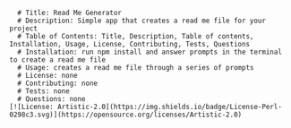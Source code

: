 
      # Title: Read Me Generator
      # Description: Simple app that creates a read me file for your project
      # Table of Contents: Title, Description, Table of contents, Installation, Usage, License, Contributing, Tests, Questions
      # Installation: run npm install and answer prompts in the terminal to create a read me file
      # Usage: creates a read me file through a series of prompts
      # License: none
      # Contributing: none
      # Tests: none
      # Questions: none
    [![License: Artistic-2.0](https://img.shields.io/badge/License-Perl-0298c3.svg)](https://opensource.org/licenses/Artistic-2.0)

      